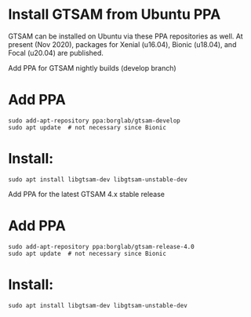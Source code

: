 
# Install GTSAM from Ubuntu PPA
GTSAM can be installed on Ubuntu via these PPA repositories as well. At present (Nov 2020), packages for Xenial (u16.04), Bionic (u18.04), and Focal (u20.04) are published.

Add PPA for GTSAM nightly builds (develop branch)
# Add PPA
```
sudo add-apt-repository ppa:borglab/gtsam-develop
sudo apt update  # not necessary since Bionic
```
# Install:
```
sudo apt install libgtsam-dev libgtsam-unstable-dev
```
Add PPA for the latest GTSAM 4.x stable release
# Add PPA
```
sudo add-apt-repository ppa:borglab/gtsam-release-4.0
sudo apt update  # not necessary since Bionic
```
# Install:
```
sudo apt install libgtsam-dev libgtsam-unstable-dev
```
